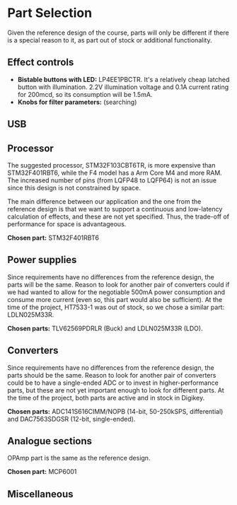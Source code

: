 # Part Selection

Given the reference design of the course, parts will only be different if there is a special reason to it, as part out of stock or additional functionality.

## Effect controls

- **Bistable buttons with LED:** LP4EE1PBCTR. It's a relatively cheap latched button with illumination. 2.2V illumination voltage and 0.1A current rating for 200mcd, so its consumption will be 1.5mA. 
- **Knobs for filter parameters:** (searching)
  
## USB

## Processor
The suggested processor, STM32F103CBT6TR, is more expensive than STM32F401RBT6, while the F4 model has a Arm Core M4
and more RAM. The increased number of pins (from LQFP48 to LQFP64) is not an issue since this design is not constrained by space.

The main difference between our application and the one from the reference design is that we want to support a continuous and low-latency calculation of effects, and these are not yet specified. Thus, the trade-off of performance for space is advantageous. 

**Chosen part:** STM32F401RBT6

## Power supplies
Since requirements have no differences from the reference design, the parts will be the same. Reason to look for another pair of converters could if we had wanted to allow for the negotiable 500mA power consumption and consume more current (even so, this part would also be sufficient). At the time of the project, HT7533-1 was out of stock, so we chose a similar part: LDLN025M33R.

**Chosen parts:** TLV62569PDRLR (Buck) and LDLN025M33R (LDO).


## Converters
Since requirements have no differences from the reference design, the parts should be the same. Reason to look for another pair of converters could be to have a single-ended ADC or to invest in higher-performance parts, but these are not yet important enough to look for different parts. At the time of the project, both parts are active and in stock in Digikey.

**Chosen parts:** ADC141S616CIMM/NOPB (14-bit, 50-250kSPS, differential) and DAC7563SDGSR (12-bit, single-ended).

## Analogue sections
OPAmp part is the same as the reference design.

**Chosen part:** MCP6001

## Miscellaneous

